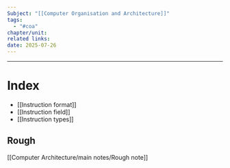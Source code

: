 ```yaml
---
Subject: "[[Computer Organisation and Architecture]]"
tags:
  - "#coa"
chapter/unit: 
related links: 
date: 2025-07-26
---
```


---

# Index
- [[Instruction format]]
- [[Instruction field]]
- [[Instruction types]]

## Rough
[[Computer Architecture/main notes/Rough note]]